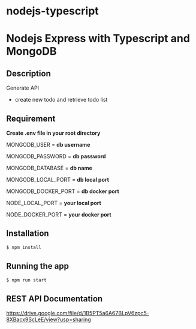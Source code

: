 # nodejs-typescript

# Nodejs Express with Typescript and MongoDB

## Description

Generate API

- create new todo and retrieve todo list

## Requirement

**Create .env file in your root directory**

MONGODB_USER = **db username**

MONGODB_PASSWORD = **db password**

MONGODB_DATABASE = **db name**

MONGODB_LOCAL_PORT = **db local port**

MONGODB_DOCKER_PORT = **db docker port**

NODE_LOCAL_PORT = **your local port**

NODE_DOCKER_PORT = **your docker port**

## Installation

```bash
$ npm install
```

## Running the app

```bash
$ npm run start
```

## REST API Documentation

https://drive.google.com/file/d/1B5PT5a6A67BLpV6zpc5-8XBacx9ScLeE/view?usp=sharing
